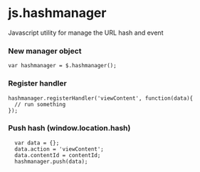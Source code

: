js.hashmanager
==============

Javascript utility for manage the URL hash and event

### New manager object

```
var hashmanager = $.hashmanager();
```

### Register handler

```
hashmanager.registerHandler('viewContent', function(data){
  // run something
});
```

### Push hash (window.location.hash)

```
  var data = {};
  data.action = 'viewContent';
  data.contentId = contentId;
  hashmanager.push(data);
```
